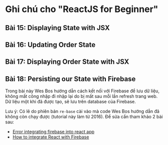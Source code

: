 # Ghi chú cho "ReactJS for Beginner"


## Bài 15: Displaying State with JSX

## Bài 16: Updating Order State

## Bài 17: Displaying Order State with JSX

## Bài 18: Persisting our State with Firebase

Trong bài này Wes Bos hướng dẫn cách kết nối với Firebase để lưu dữ liệu, không mất công nhập đi nhập lại do bị mất sau mỗi lần refresh trang web. Dữ liệu một khi đã được tạo, sẽ lưu trên database của Firebase.

Lưu ý: Có lẽ do phiên bản `re-base` cài vào mà code Wes Bos hướng dẫn đã không còn chạy được (tutorial này làm từ 2016). Để sửa cần tham khảo 2 bài sau:

- [Error integrating firebase into react app](https://stackoverflow.com/questions/48435161/error-integrating-firebase-into-react-app)
- [How to integrate React with Firebase](https://coderjourney.com/tutorials/how-to-integrate-react-with-firebase/)